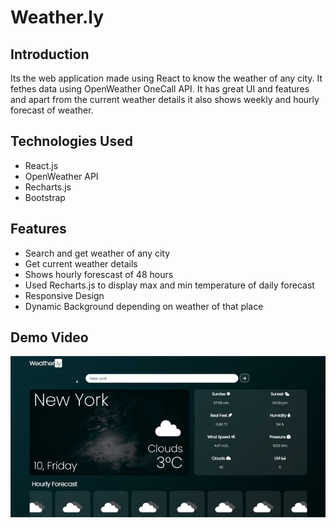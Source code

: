 # Weather.ly

## Introduction
Its the web application made using React to know the weather of any city. It fethes data using OpenWeather OneCall API. It has great UI and features and apart from the current  weather details it also shows weekly and hourly forecast of weather.


## Technologies Used
* React.js
* OpenWeather API
* Recharts.js
* Bootstrap

## Features
* Search and get weather of any city
* Get current weather details
* Shows hourly forescast of 48 hours
* Used Recharts.js to display max and min temperature of daily forecast
* Responsive Design
* Dynamic Background depending on weather of that place

## Demo Video
<img src = "./demoGIF.gif" alt = "demo">
